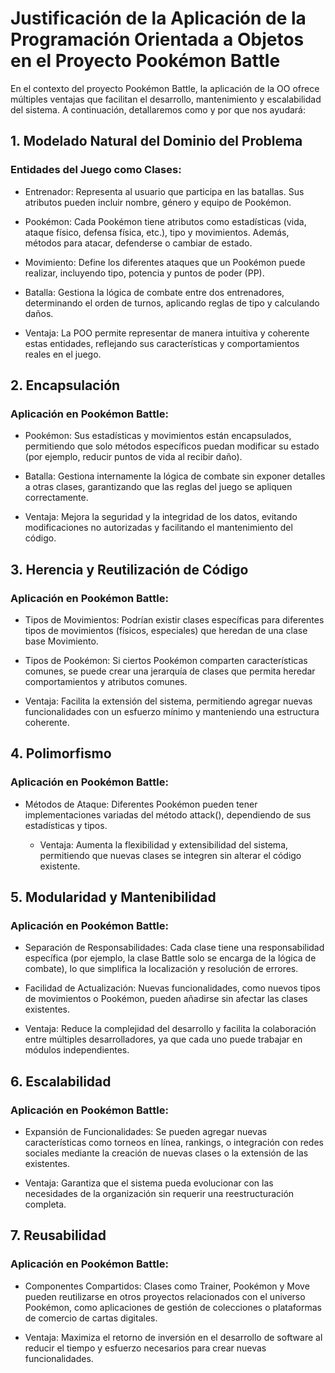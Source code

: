# Justificación de la Aplicación de la Programación Orientada a Objetos en el Proyecto Pookémon Battle

 En el contexto del proyecto Pookémon Battle, la aplicación de la OO ofrece múltiples ventajas que facilitan el desarrollo, 
 mantenimiento y escalabilidad del sistema. A continuación, detallaremos como y por que nos ayudará:
## 1. Modelado Natural del Dominio del Problema

  ### Entidades del Juego como Clases:
- Entrenador: Representa al usuario que participa en las batallas. Sus atributos pueden incluir nombre, 
        género y equipo de Pookémon.
- Pookémon: Cada Pookémon tiene atributos como estadísticas (vida, ataque físico, defensa física, etc.), 
        tipo y movimientos. Además, métodos para atacar, defenderse o cambiar de estado.
-  Movimiento: Define los diferentes ataques que un Pookémon puede realizar, incluyendo tipo, potencia y 
        puntos de poder (PP).
- Batalla: Gestiona la lógica de combate entre dos entrenadores, determinando el orden de turnos, 
        aplicando reglas de tipo y calculando daños.

-  Ventaja: La POO permite representar de manera intuitiva y coherente estas entidades, reflejando sus 
    características y comportamientos reales en el juego.
## 2. Encapsulación

###  Aplicación en Pookémon Battle:
  - Pookémon: Sus estadísticas y movimientos están encapsulados, permitiendo que solo métodos específicos 
        puedan modificar su estado (por ejemplo, reducir puntos de vida al recibir daño).
	
- Batalla: Gestiona internamente la lógica de combate sin exponer detalles a otras clases, 
        garantizando que las reglas del juego se apliquen correctamente.

- Ventaja: Mejora la seguridad y la integridad de los datos, evitando modificaciones no autorizadas 
    y facilitando el mantenimiento del código.

## 3. Herencia y Reutilización de Código

### Aplicación en Pookémon Battle:
 - Tipos de Movimientos: Podrían existir clases específicas para diferentes tipos de movimientos 
        (físicos, especiales) que heredan de una clase base Movimiento.

-   Tipos de Pookémon: Si ciertos Pookémon comparten características comunes, se puede crear una 
        jerarquía de clases que permita heredar comportamientos y atributos comunes.

  - Ventaja: Facilita la extensión del sistema, permitiendo agregar nuevas funcionalidades con un 
    esfuerzo mínimo y manteniendo una estructura coherente.

## 4. Polimorfismo

###  Aplicación en Pookémon Battle:
 - Métodos de Ataque: Diferentes Pookémon pueden tener implementaciones variadas del método attack(), 
        dependiendo de sus estadísticas y tipos.
        
    - Ventaja: Aumenta la flexibilidad y extensibilidad del sistema, permitiendo que nuevas clases se integren 
    sin alterar el código existente.

## 5. Modularidad y Mantenibilidad

### Aplicación en Pookémon Battle:
  - Separación de Responsabilidades: Cada clase tiene una responsabilidad específica 
        (por ejemplo, la clase Battle solo se encarga de la lógica de combate), lo que simplifica la 
        localización y resolución de errores.
  - Facilidad de Actualización: Nuevas funcionalidades, como nuevos tipos de movimientos o Pookémon, 
        pueden añadirse sin afectar las clases existentes.

 - Ventaja: Reduce la complejidad del desarrollo y facilita la colaboración entre múltiples desarrolladores, 
    ya que cada uno puede trabajar en módulos independientes.

## 6. Escalabilidad

### Aplicación en Pookémon Battle:
- Expansión de Funcionalidades: Se pueden agregar nuevas características como torneos en línea, 
        rankings, o integración con redes sociales mediante la creación de nuevas clases o la extensión de las existentes.
  
- Ventaja: Garantiza que el sistema pueda evolucionar con las necesidades de la organización sin requerir 
    una reestructuración completa.

## 7. Reusabilidad
### Aplicación en Pookémon Battle:
-  Componentes Compartidos: Clases como Trainer, Pookémon y Move pueden reutilizarse en otros 
        proyectos relacionados con el universo Pookémon, como aplicaciones de gestión de colecciones o 
        plataformas de comercio de cartas digitales.

- Ventaja: Maximiza el retorno de inversión en el desarrollo de software al reducir el tiempo y 
    esfuerzo necesarios para crear nuevas funcionalidades.
